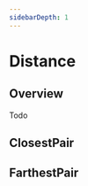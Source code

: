 ```yaml
---
sidebarDepth: 1
---
```


# Distance

## Overview

Todo

## ClosestPair

<Distance type="ClosestPair" />


## FarthestPair

<Distance type="FarthestPair" />
